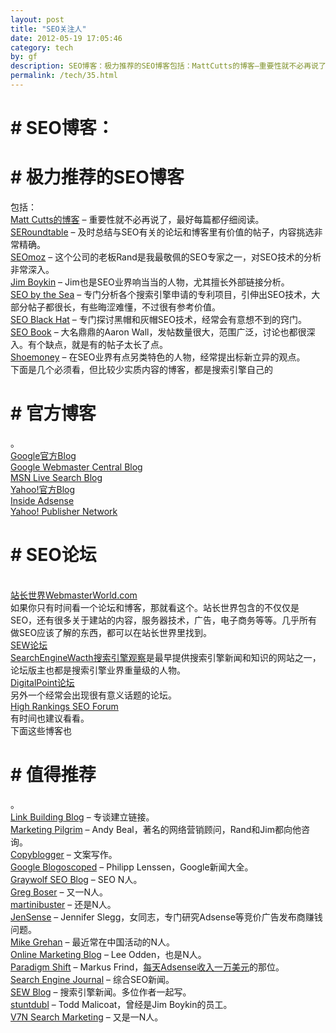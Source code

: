 ```yaml
---
layout: post
title: "SEO关注人"
date: 2012-05-19 17:05:46
category: tech
by: gf
description: SEO博客：极力推荐的SEO博客包括：MattCutts的博客–重要性就不必再说了，最好每篇都仔细阅读。SERoundtable–及时总结与SEO有关的论坛和博客里有价值的帖子，内容挑选非
permalink: /tech/35.html
---
```

# # SEO博客： ##

# # 极力推荐的SEO博客 ##

包括：   
[Matt Cutts的博客][Matt Cutts] – 重要性就不必再说了，最好每篇都仔细阅读。   
[SERoundtable][] – 及时总结与SEO有关的论坛和博客里有价值的帖子，内容挑选非常精确。   
[SEOmoz][] – 这个公司的老板Rand是我最敬佩的SEO专家之一，对SEO技术的分析非常深入。   
[Jim Boykin][] – Jim也是SEO业界响当当的人物，尤其擅长外部链接分析。   
[SEO by the Sea][] – 专门分析各个搜索引擎申请的专利项目，引伸出SEO技术，大部分帖子都很长，有些晦涩难懂，不过很有参考价值。   
[SEO Black Hat][] – 专门探讨黑帽和灰帽SEO技术，经常会有意想不到的窍门。   
[SEO Book][] – 大名鼎鼎的Aaron Wall，发帖数量很大，范围广泛，讨论也都很深入。有个缺点，就是有的帖子太长了点。   
[Shoemoney][] – 在SEO业界有点另类特色的人物，经常提出标新立异的观点。   
下面是几个必须看，但比较少实质内容的博客，都是搜索引擎自己的

# # 官方博客 ##

。   
[Google官方Blog][Google_Blog]   
[Google Webmaster Central Blog][]   
[MSN Live Search Blog][]   
[Yahoo!官方Blog][Yahoo_Blog]   
[Inside Adsense][]   
[Yahoo! Publisher Network][Yahoo_ Publisher Network]   


# # SEO论坛 ##

   
[站长世界WebmasterWorld.com][WebmasterWorld.com]   
如果你只有时间看一个论坛和博客，那就看这个。站长世界包含的不仅仅是SEO，还有很多关于建站的内容，服务器技术，广告，电子商务等等。几乎所有做SEO应该了解的东西，都可以在站长世界里找到。   
[SEW论坛][SEW]   
[SearchEngineWacth搜索引擎观察][SearchEngineWacth]是最早提供搜索引擎新闻和知识的网站之一，论坛版主也都是搜索引擎业界重量级的人物。   
[DigitalPoint论坛][DigitalPoint]   
另外一个经常会出现很有意义话题的论坛。   
[High Rankings SEO Forum][]   
有时间也建议看看。   
下面这些博客也

# # 值得推荐 ##

。   
[Link Building Blog][] – 专谈建立链接。   
[Marketing Pilgrim][] – Andy Beal，著名的网络营销顾问，Rand和Jim都向他咨询。   
[Copyblogger][] – 文案写作。   
[Google Blogoscoped][] – Philipp Lenssen，Google新闻大全。   
[Graywolf SEO Blog][] – SEO N人。   
[Greg Boser][] – 又一N人。   
[martinibuster][] – 还是N人。   
[JenSense][] – Jennifer Slegg，女同志，专门研究Adsense等竞价广告发布商赚钱问题。   
[Mike Grehan][] – 最近常在中国活动的N人。   
[Online Marketing Blog][] – Lee Odden，也是N人。   
[Paradigm Shift][] – Markus Frind，[每天Adsense收入一万美元][Adsense]的那位。   
[Search Engine Journal][] – 综合SEO新闻。   
[SEW Blog][] – 搜索引擎新闻。多位作者一起写。   
[stuntdubl][] – Todd Malicoat，曾经是Jim Boykin的员工。   
[V7N Search Marketing][] – 又是一N人。


[Matt Cutts]: http://www.mattcutts.com/blog/
[SERoundtable]: http://www.seroundtable.com/
[SEOmoz]: http://www.seomoz.org/
[Jim Boykin]: http://www.jimboykin.com/
[SEO by the Sea]: http://www.seobythesea.com/
[SEO Black Hat]: http://seoblackhat.com/
[SEO Book]: http://www.seobook.com/
[Shoemoney]: http://www.shoemoney.com/
[Google_Blog]: http://googleblog.blogspot.com/
[Google Webmaster Central Blog]: http://googlewebmastercentral.blogspot.com/
[MSN Live Search Blog]: http://blogs.msdn.com/livesearch/default.aspx
[Yahoo_Blog]: http://www.ysearchblog.com/
[Inside Adsense]: http://adsense.blogspot.com/
[Yahoo_ Publisher Network]: http://ypnblog.com/blog/
[WebmasterWorld.com]: http://www.webmasterworld.com/
[SEW]: http://forums.searchenginewatch.com/
[SearchEngineWacth]: http://searchenginewatch.com/
[DigitalPoint]: http://forums.digitalpoint.com/
[High Rankings SEO Forum]: http://www.highrankings.com/forum/
[Link Building Blog]: http://www.linkbuildingblog.com/
[Marketing Pilgrim]: http://www.marketingpilgrim.com/
[Copyblogger]: http://www.copyblogger.com/
[Google Blogoscoped]: http://blog.outer-court.com/
[Graywolf SEO Blog]: http://www.wolf-howl.com/
[Greg Boser]: http://www.webguerrilla.com/
[martinibuster]: http://www.martinibuster.net/
[JenSense]: http://www.jensense.com/
[Mike Grehan]: http://www.mikegrehan.com/
[Online Marketing Blog]: http://www.toprankblog.com/
[Paradigm Shift]: http://plentyoffish.wordpress.com/
[Adsense]: http://www.chinamyhosting.com/seoblog/2006/04/14/adsense-markus-frind-interview/
[Search Engine Journal]: http://www.searchenginejournal.com/
[SEW Blog]: http://blog.searchenginewatch.com/blog/
[stuntdubl]: http://www.stuntdubl.com/
[V7N Search Marketing]: http://blog.v7n.com/
